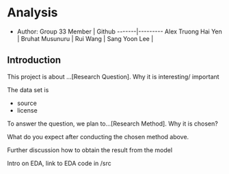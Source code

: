 # Analysis
   - Author: Group 33
Member | Github 
-------|---------
Alex Truong Hai Yen | 
Bruhat Musunuru |
Rui Wang |
Sang Yoon Lee |

## Introduction

This project is about ...[Research Question]. Why it is interesting/ important

The data set is
 - source
 - license


To answer the question, we plan to...[Research Method]. Why it is chosen?

What do you expect after conducting the chosen method above. 

Further discussion how to obtain the result from the model

Intro on EDA, link to EDA code in /src

